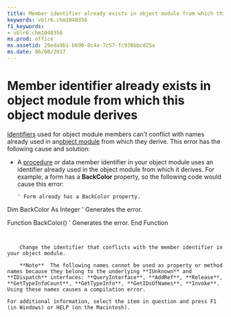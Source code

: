 ```yaml
---
title: Member identifier already exists in object module from which this object module derives
keywords: vblr6.chm1040356
f1_keywords:
- vblr6.chm1040356
ms.prod: office
ms.assetid: 29eda9b1-b690-8c4a-7c57-fc938bbcd25a
ms.date: 06/08/2017
---
```



# Member identifier already exists in object module from which this object module derives

[Identifiers](vbe-glossary.md) used for object module members can't conflict with names already used in an[object module](vbe-glossary.md) from which they derive. This error has the following cause and solution:



- A [procedure](vbe-glossary.md) or data member identifier in your object module uses an identifier already used in the object module from which it derives. For example, a form has a **BackColor** property, so the following code would cause this error:
    
  ```
  ' Form already has a BackColor property. 
Dim BackColor As Integer    ' Generates the error. 
 
Function BackColor()    ' Generates the error. 
End Function
```


    Change the identifier that conflicts with the member identifier in your object module.
    
    **Note**  The following names cannot be used as property or method names because they belong to the underlying **IUnknown** and **IDispatch** interfaces: **QueryInterface**, **AddRef**, **Release**, **GetTypeInfoCount**, **GetTypeInfo**, **GetIDsOfNames**, **Invoke**. Using these names causes a compilation error.

For additional information, select the item in question and press F1 (in Windows) or HELP (on the Macintosh).

